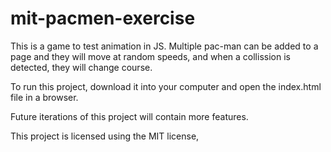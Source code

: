 # mit-pacmen-exercise

This is a game to test animation in JS. Multiple pac-man can be added to a page and they will move at random speeds, and when a collission is detected, they will change course.

To run this project, download it into your computer and open the index.html file in a browser.

Future iterations of this project will contain more features.

This project is licensed using the MIT license,
